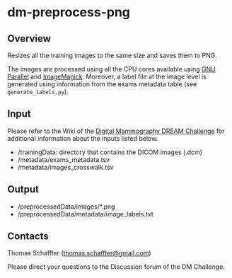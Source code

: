 # dm-preprocess-png
## Overview
Resizes all the training images to the same size and saves them to PNG.

The images are processed using all the CPU cores available using [GNU Parallel](https://www.gnu.org/software/parallel/) and [ImageMagick](http://www.imagemagick.org/script/index.php). Moreover, a label file at the image level is generated using information from the exams metadata table (see `generate_labels.py`).

## Input
Please refer to the Wiki of the [Digital Mammography DREAM Challenge](https://www.synapse.org/#!Synapse:syn4224222) for additional information about the inputs listed below. 

- /trainingData: directory that contains the DICOM images (.dcm)
- /metadata/exams\_metadata.tsv
- /metadata/images\_crosswalk.tsv

## Output
- /preprocessedData/images/*.png
- /preprocessedData/metadata/image_labels.txt

## Contacts
Thomas Schaffter (thomas.schaffter@gmail.com)

Please direct your questions to the Discussion forum of the DM Challenge.
